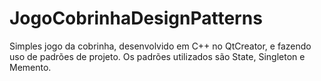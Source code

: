 # JogoCobrinhaDesignPatterns
Simples jogo da cobrinha, desenvolvido em C++ no QtCreator, e fazendo uso de padrões de projeto.  Os padrões utilizados são State, Singleton e Memento.

